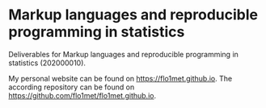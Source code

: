 # Markup languages and reproducible programming in statistics

Deliverables for Markup languages and reproducible programming in statistics (202000010).

My personal website can be found on https://flo1met.github.io. The according repository can be found on https://github.com/flo1met/flo1met.github.io.


